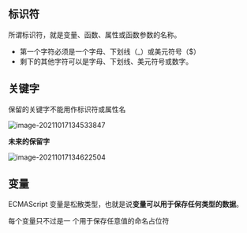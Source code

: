 ## 标识符

所谓标识符，就是变量、函数、属性或函数参数的名称。

* 第一个字符必须是一个字母、下划线（_）或美元符号（$）
* 剩下的其他字符可以是字母、下划线、美元符号或数字。





## 关键字

保留的关键字不能用作标识符或属性名

![image-20211017134533847](C:\Users\Administrator\AppData\Roaming\Typora\typora-user-images\image-20211017134533847.png)

**未来的保留字**

![image-20211017134622504](C:\Users\Administrator\AppData\Roaming\Typora\typora-user-images\image-20211017134622504.png)

## 变量

ECMAScript 变量是松散类型，也就是说**变量可以用于保存任何类型的数据**。

每个变量只不过是一 个用于保存任意值的命名占位符

